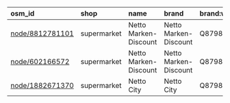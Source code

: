 | osm_id                                                           | shop        | name                  | brand                 | brand:wikidata   | timestamp            |
|:-----------------------------------------------------------------|:------------|:----------------------|:----------------------|:-----------------|:---------------------|
| [node/8812781101](https://www.openstreetmap.org/node/8812781101) | supermarket | Netto Marken-Discount | Netto Marken-Discount | Q879858          | 2025-03-01T15:18:54Z |
| [node/602166572](https://www.openstreetmap.org/node/602166572)   | supermarket | Netto Marken-Discount | Netto Marken-Discount | Q879858          | 2025-02-23T21:17:49Z |
| [node/1882671370](https://www.openstreetmap.org/node/1882671370) | supermarket | Netto City            | Netto City            | Q879858          | 2024-10-08T16:25:19Z |